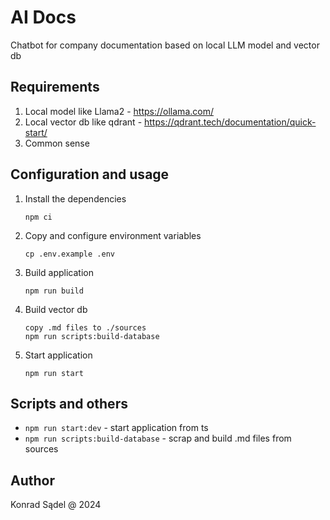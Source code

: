 # AI Docs
Chatbot for company documentation based on local LLM model and vector db

## Requirements
1. Local model like Llama2 -  https://ollama.com/
1. Local vector db like qdrant - https://qdrant.tech/documentation/quick-start/
1. Common sense

## Configuration and usage
1. Install the dependencies
    ```shell
    npm ci
    ```

1. Copy and configure environment variables
    ```shell
    cp .env.example .env
    ```

1. Build application
    ```shell
    npm run build
    ```

1. Build vector db
    ```shell
    copy .md files to ./sources
    npm run scripts:build-database
    ```

1. Start application
    ```shell
    npm run start
    ```

## Scripts and others
- `npm run start:dev` - start application from ts
- `npm run scripts:build-database` - scrap and build .md files from sources

## Author
Konrad Sądel @ 2024
